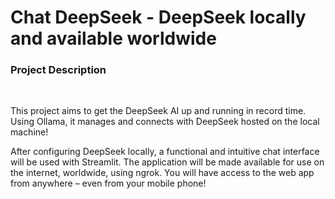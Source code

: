 <h1>Chat DeepSeek - DeepSeek locally and available worldwide</h1>

<h3>Project Description</h3>
<br/>
<p>This project aims to get the DeepSeek AI up and running in record time. Using Ollama, it manages and connects with DeepSeek hosted on the local machine!</p>
<p>After configuring DeepSeek locally, a functional and intuitive chat interface will be used with Streamlit. The application will be made available for use on the internet, worldwide, using ngrok. You will have access to the web app from anywhere – even from your mobile phone!</p>